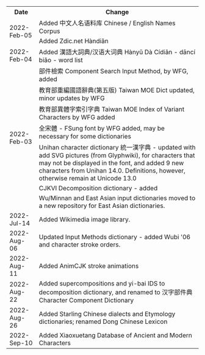 <table>
  <tr><th>Date</th><th>Change</th></tr>
  <tr><td rowspan=2>2022-Feb-05</td><td>Added 中文人名语料库 Chinese / English Names Corpus</td></tr>
  <tr><td>Added Zdic.net Hàndiǎn</td></tr>
  <tr><td>2022-Feb-04</td><td>Added 漢語大詞典/汉语大词典 Hànyǔ Dà Cídiǎn - dāncí biǎo - word list</td></tr>
  <tr><td rowspan=7>2022-Feb-03</td>
    <td>部件檢索 Component Search Input Method, by WFG, added</td></tr>
    <tr><td>教育部重編國語辭典(第五版) Taiwan MOE Dict updated, minor updates by WFG</td></tr>
    <tr><td>教育部異體字索引字典 Taiwan MOE Index of Variant Characters by WFG added</td></tr>
    <tr><td>全宋體 - FSung font by WFG added, may be necessary for some dictionaries</td></tr>
    <tr><td>Unihan character dictionary 統一漢字典 - updated with add SVG pictures (from Glyphwiki), for characters that may not be displayed in the font, and added 9 new characters from Unihan 14.0.  Definitions, however, otherwise remain at Unicode 13.0</td></tr>
    <tr><td>CJKVI Decomposition dictionary - added</td></tr>
    <tr><td>Wu/Minnan and East Asian input dictionaries moved to a new repository for East Asian dictionaries.</td></tr>
    <tr><td>2022-Jul-14</td><td>Added Wikimedia image library. </td></tr>
    <tr><td>2022-Aug-06</td><td>Updated Input Methods dictionary - added Wubi '06 and character stroke orders.</td></tr>
    <tr><td>2022-Aug-11</td><td>Added AnimCJK stroke animations</td></tr>
    <tr><td>2022-Aug-22</td><td>Added supercompositions and yi-bai IDS to decomposition dictionary, and renamed to 汉字部件典 Character Component Dictionary</td></tr>
    <tr><td>2022-Aug-26</td><td>Added Starling Chinese dialects and Etymology dictionaries; renamed Dong Chinese Lexicon</td></tr>
    <tr><td>2022-Sep-10</td><td>Added Xiaoxuetang Database of Ancient and Modern Characters</td></tr>
</table>
